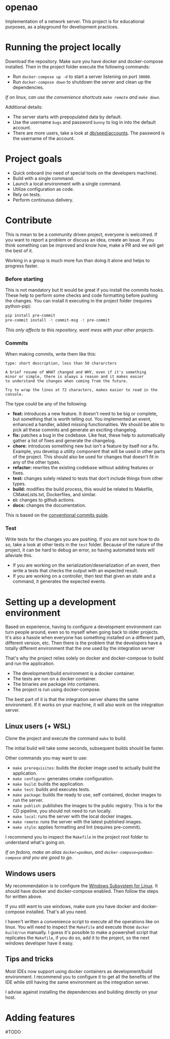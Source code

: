 # openao

Implementation of a network server. This project is for educational purposes,
as a playground for development practices.

# Running the project locally

Download the repository.
Make sure you have docker and docker-compose installed. Then in the project folder execute the following commands:

- Run `docker-compose up -d` to start a server listening on port `30000`.
- Run `docker-compose down` to shutdown the server and clean up the dependencies.

_If on linux, can use the convenience shortcuts `make remote` and `make down`._

Additional details:

- The server starts with prepopulated data by default.
- Use the username `bugs` and password `bunny` to log in into the default account.
- There are more users, take a look at [db/seed/accounts](db/seed/account.csv). The password is the username of the account.

# Project goals
* Quick onboard (no need of special tools on the developers machine).
* Build with a single command.
* Launch a local environment with a single command.
* Utilize configuration as code.
* Rely on tests.
* Perform continuous delivery.

# Contribute

This is mean to be a community driven project, everyone is welcomed. If you want to report a problem or discuss an idea, create an issue. If you think something can be improved and know how, make a PR and we will get the best of it.

Working in a group is much more fun than doing it alone and helps to progress faster.

### Before starting
This is not mandatory but tt would be great if you install the commits hooks. These help to perform some checks and code
formatting before pushing the changes. You can install it executing in the project folder (requires python-pip):

```bash
pip install pre-commit
pre-commit install -t commit-msg -t pre-commit
```
_This only affects to this repository, wont mess with your other projects_.

### Commits
When making commits, write them like this:

```
type: short description, less than 50 chararcters

A brief resume of WHAT changed and WHY, even if it's something
minor or simple, there is always a reason and it makes easier
to understand the changes when coming from the future.

Try to wrap the lines at 72 characters, makes easier to read in the
console.
```

The type could be any of the following:
- **feat:** introduces a new feature. It doesn't need to be big or complete, but something that is worth telling out. You implemented an event, enhanced a handler, added missing functionalities. We should be able to pick all these commits and generate an exciting changelog.
- **fix:** patches a bug in the codebase. Like feat, these help to automatically gather a list of fixes and generate the changelog.
- **chore:** introduces something new but isn't a feature by itself nor a fix. Example, you develop a utility component that will be used in other parts of the project. This should also be used for changes that doesn't fit in any of the other types.
- **refactor:** rewrites the existing codebase without adding features or fixes.
- **test:** changes solely related to tests that don't include things from other types.
- **build:** modifies the build process, this would be related to Makefile, CMakeLists.txt, Dockerfiles, and similar.
- **ci:** changes to github actions.
- **docs:** changes the documentation.

This is based on the [conventional commits guide](https://www.conventionalcommits.org/en/v1.0.0/#summary).

### Test

Write tests for the changes you are pushing. If you are not sure how to do so, take a look at other tests in the `test` folder. Because of the nature of the project, it can be hard to debug an error, so having automated tests will alleviate this.

- If you are working on the serialization/deserialization of an event, then write a tests that checks the output with an expected result.
- If you are working on a controller, then test that given an state and a command, it generates the expected events.


# Setting up a development environment

Based on experience, having to configure a development environment can turn people around, even so to myself when going back to older projects. It's also a hassle when everyone has something installed on a different path, different version, etc. Then there is the problem that the developers have a totally different environment that the one used by the integration server

That's why the project relies solely on docker and docker-compose to build and run the application.
- The development/build environment is a docker container.
- The tests are run on a docker container. 
- The binaries are package into containers. 
- The project is run using docker-compose.

The best part of it is that the integration server shares the same environment. If it works on your machine, it will also work on the integration server.

## Linux users (+ WSL)

Clone the project and execute the command `make` to build.

The initial build will take some seconds, subsequent builds should be faster.

Other commands you may want to use:

- `make prerequisites`: builds the docker image used to actually build the application.
- `make configure`: generates cmake configuration.
- `make build`: builds the application.
- `make test`: builds and executes tests.
- `make package`: builds the ready to use, self contained, docker images to run the server. 
- `make publish`: publishes the images to the public registry. This is for the CD pipeline, you should not need to run locally.
- `make local`: runs the server with the local docker images.
- `make remote`: runs the server with the latest published images.
- `make style`: applies formatting and lint (requires pre-commit).

I recommend you to inspect the `Makefile` in the project root folder to understand what's going on.

_If on fedora, make an alias `docker=podman`, and `docker-compose=podman-compose` and you are good to go._

## Windows users

My recommendation is to configure the [Windows Subsystem for Linux](https://learn.microsoft.com/es-es/windows/wsl/install). It should have docker and docker-compose enabled. Then follow the steps for written above.

If you still want to use windows, make sure you have docker and docker-compose installed. That's all you need.

I haven't written a convenience script to execute all the operations like on linux. You will need to inspect the `Makefile` and execute those `docker build/run` manually. I guess it's possible to make a powershell script that replicates the `Makefile`, if you do so, add it to the project, so the next windows developer have it easy.

## Tips and tricks

Most IDEs now support using docker containers as development/build environment. I recommend you to configure it to get all the benefits of the IDE while still having the same environment as the integration server.

I advise against installing the dependencies and building directly on your host.

# Adding features

#TODO
